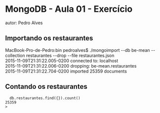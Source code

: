 # MongoDB - Aula 01 - Exercício
autor: Pedro Alves

## Importando os restaurantes

MacBook-Pro-de-Pedro:bin pedroalves$ ./mongoimport --db be-mean --collection restaurantes --drop --file restaurantes.json<br/>
2015-11-09T21:31:22.005-0200	connected to: localhost<br/>
2015-11-09T21:31:22.006-0200	dropping: be-mean.restaurantes<br/>
2015-11-09T21:31:22.704-0200	imported 25359 documents

## Contando os restaurantes

      db.restaurantes.find({}).count()
	25359
	>
